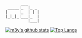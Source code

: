 ```
       ___
 _____|_  |_ _
|     |_  | | |
|_|_|_|___|_  |
          |___|
```
[![m3y's github stats](https://github-readme-stats.vercel.app/api?username=m3y&show_icons=true&theme=dracula&count_private=true)](https://github.com/anuraghazra/github-readme-stats)
[![Top Langs](https://github-readme-stats.vercel.app/api/top-langs/?username=m3y&theme=dracula&layout=compact)](https://github.com/anuraghazra/github-readme-stats)
